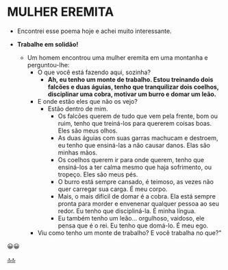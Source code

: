 <div class="header" id="myHeader">
  <div class="navbar" w3-include-html="/menu.inc"> </div>
</div>
<div class="title"><script> document.write(document.title);</script></div>  
<main>
<!-- markdownlint-disable-next-line -->
<span id="topo"><span>

# MULHER EREMITA

- Encontrei esse poema hoje e achei muito interessante.

- **Trabalhe em solidão!**
  - Um homem encontrou uma mulher eremita em uma montanha e perguntou-lhe:
    - O que você está fazendo aqui, sozinha?
      - **Ah, eu tenho um monte de trabalho. Estou treinando dois falcões e duas águias, tenho que tranquilizar dois coelhos, disciplinar uma cobra, motivar um burro e domar um leão.**
    - E onde estão eles que não os vejo?
      - Estão dentro de mim.
        - Os falcões querem de tudo que vem pela frente, bom ou ruim, tenho que treiná-los para quererem coisas boas. Eles são meus olhos.
        - As duas águias com suas garras machucam e destroem, eu tenho que ensiná-las a não causar danos. Elas são minhas mãos.
        - Os coelhos querem ir para onde querem, tenho que ensiná-los a ter calma mesmo que haja sofrimento, ou tropeço. Eles são meus pés.
        - O burro está sempre cansado, é teimoso, as vezes não quer carregar sua carga. É meu corpo.
        - Mais, o mais difícil de domar é a cobra. Ela está sempre pronta para morder e envenenar qualquer pessoa ao seu redor. Eu tenho que discipliná-la. É minha língua.
        - Eu também tenho um leão… orgulhoso, vaidoso, ele pensa que é o rei. Eu tenho que domá-lo. É meu ego.
    - Viu como tenho um monte de trabalho? E você trabalha no que?"

😀😀
</main>

<!-- markdownlint-disable-next-line -->
<script>  includeHTML(); FixHeader(window,"myHeader"); </script>
[🔝🔝](#topo "Retorna ao topo")